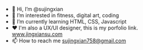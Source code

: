 - 👋 Hi, I’m @sujingxian
- 👀 I’m interested in fitness, digital art, coding
- 🌱 I’m currently learning HTML, CSS, Javascript
- ❤️ I'm also a UX/UI designer, this is my porfolio link.  www.jingxiansu.com
- 📫 How to reach me sujingxian758@gmail.com

<!---
sujingxian/sujingxian is a ✨ special ✨ repository because its `README.md` (this file) appears on your GitHub profile.
You can click the Preview link to take a look at your changes.
--->
